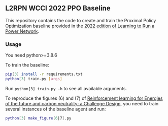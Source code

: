 ## L2RPN WCCI 2022 PPO Baseline

This repository contains the code to create and train the Proximal Policy Optimization baseline
provided in the [2022 edition of Learning to Run a Power Network](https://codalab.lisn.upsaclay.fr/competitions/5410).


### Usage
You need python>=3.8.6

To train the baseline:
```bash
pip[3] install -r requirements.txt
python[3] train.py [args]
```
Run `python[3] train.py -h` to see all available arguments.

To reproduce the figures (6) and (7) of 
[Reinforcement learning for Energies of the future and carbon neutrality: a Challenge Design](),
you need to train several instances of the baseline agent and run:
```bash
python[3] make_figure[6|7].py
```
